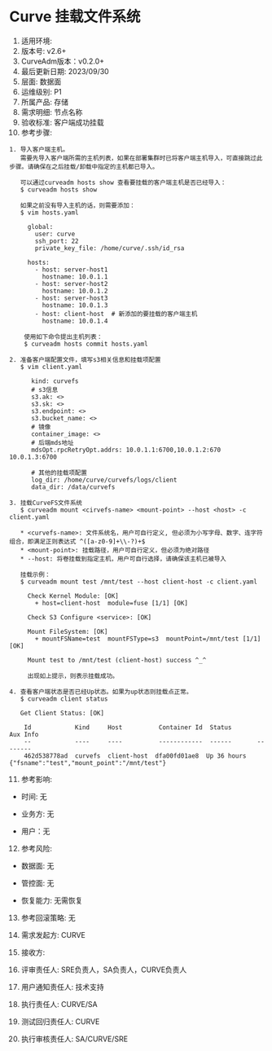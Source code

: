 # Curve 挂载文件系统

1. 适用环境: 
2. 版本号: v2.6+
3. CurveAdm版本：v0.2.0+
4. 最后更新日期: 2023/09/30
5. 层面: 数据面
6. 运维级别: P1
7. 所属产品: 存储
8. 需求明细: 节点名称
9. 验收标准: 客户端成功挂载
10. 参考步骤:

```plaintext
1. 导入客户端主机。
   需要先导入客户端所需的主机列表，如果在部署集群时已将客户端主机导入，可直接跳过此步骤。请确保在之后挂载/卸载中指定的主机都已导入。
   
   可以通过curveadm hosts show 查看要挂载的客户端主机是否已经导入：
   $ curveadm hosts show
   
   如果之前没有导入主机的话，则需要添加：
   $ vim hosts.yaml
   
     global:
       user: curve
       ssh_port: 22
       private_key_file: /home/curve/.ssh/id_rsa
  
     hosts:
       - host: server-host1
         hostname: 10.0.1.1
       - host: server-host2
         hostname: 10.0.1.2
       - host: server-host3
         hostname: 10.0.1.3
       - host: client-host  # 新添加的要挂载的客户端主机
         hostname: 10.0.1.4
         
    使用如下命令提出主机列表：
    $ curveadm hosts commit hosts.yaml

2. 准备客户端配置文件，填写s3相关信息和挂载项配置
   $ vim client.yaml
   
      kind: curvefs
      # s3信息
      s3.ak: <> 
      s3.sk: <>
      s3.endpoint: <>
      s3.bucket_name: <>
      # 镜像
      container_image: <>
      # 后端mds地址
      mdsOpt.rpcRetryOpt.addrs: 10.0.1.1:6700,10.0.1.2:670    10.0.1.3:6700

      # 其他的挂载项配置
      log_dir: /home/curve/curvefs/logs/client
      data_dir: /data/curvefs
   
3. 挂载CurveFS文件系统
   $ curveadm mount <cirvefs-name> <mount-point> --host <host> -c client.yaml
   
   * <curvefs-name>: 文件系统名，用户可自行定义, 但必须为小写字母、数字、连字符组合，即满足正则表达式 ^([a-z0-9]+\\-?)+$
   * <mount-point>: 挂载路径，用户可自行定义，但必须为绝对路径
   * --host: 将卷挂载到指定主机，用户可自行选择，请确保该主机已被导入
   
   挂载示例：
   $ curveadm mount test /mnt/test --host client-host -c client.yaml
   
     Check Kernel Module: [OK]
       + host=client-host  module=fuse [1/1] [OK]
  
     Check S3 Configure <service>: [OK]
  
     Mount FileSystem: [OK]
       + mountFSName=test  mountFSType=s3  mountPoint=/mnt/test [1/1] [OK]
  
     Mount test to /mnt/test (client-host) success ^_^
     
     出现如上提示，则表示挂载成功。

4. 查看客户端状态是否已经Up状态。如果为up状态则挂载点正常。
   $ curveadm client status
   
   Get Client Status: [OK]

    Id            Kind     Host          Container Id  Status       Aux Info
    --            ----     ----          ------------  ------       --------
    462d538778ad  curvefs  client-host  dfa00fd01ae8  Up 36 hours       {"fsname":"test","mount_point":"/mnt/test"}
```

11. 参考影响:

* 时间: 无

* 业务方: 无

* 用户：无

12. 参考风险:

* 数据面: 无

* 管控面: 无

* 恢复能力: 无需恢复

13. 参考回滚策略: 无

14. 需求发起方: CURVE

15. 接收方:

16. 评审责任人: SRE负责人，SA负责人，CURVE负责人

17. 用户通知责任人: 技术支持

18. 执行责任人: CURVE/SA

19. 测试回归责任人: CURVE

20. 执行审核责任人: SA/CURVE/SRE
